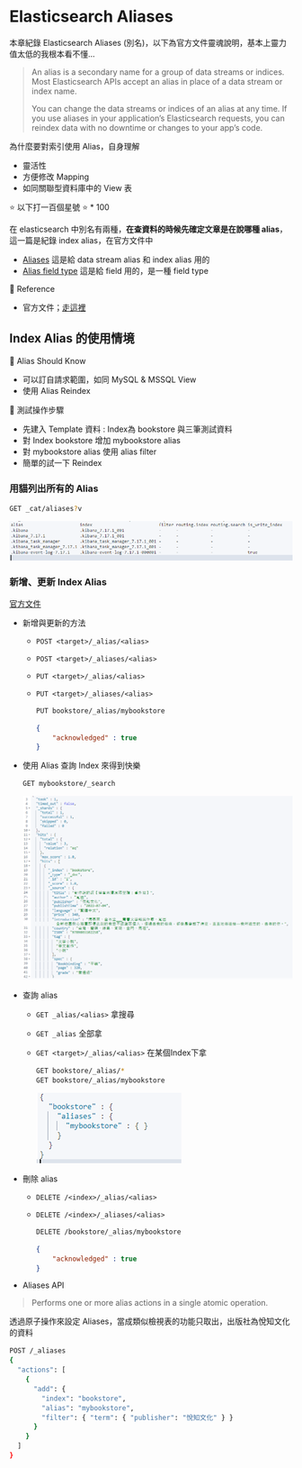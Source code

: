 # Elasticsearch Aliases

本章紀錄 Elasticsearch Aliases (別名)，以下為官方文件靈魂說明，基本上靈力值太低的我根本看不懂...

> An alias is a secondary name for a group of data streams or indices. Most Elasticsearch APIs accept an alias in place of a data stream or index name.
>
> You can change the data streams or indices of an alias at any time. If you use aliases in your application’s Elasticsearch requests, you can reindex data with no downtime or changes to your app’s code.

為什麼要對索引使用 Alias，自身理解

* 靈活性
* 方便修改 Mapping
* 如同關聯型資料庫中的 View 表

:star: 以下打一百個星號 :star: * 100

在 elasticsearch 中別名有兩種，**在查資料的時候先確定文章是在說哪種 alias**，這一篇是紀錄  index alias，在官方文件中

* [Aliases](https://www.elastic.co/guide/en/elasticsearch/reference/current/aliases.html) 這是給 data stream alias 和  index alias 用的
* [Alias field type](https://www.elastic.co/guide/en/elasticsearch/reference/current/field-alias.html) 這是給 field 用的，是一種 field type

:blue_book: Reference

* 官方文件；[走這裡](https://www.elastic.co/guide/en/elasticsearch/reference/current/aliases.html)

## Index Alias 的使用情境

:crystal_ball: Alias Should Know

* 可以訂自請求範圍，如同 MySQL & MSSQL View
* 使用 Alias Reindex

:blue_book: 測試操作步驟

* 先建入 Template 資料 : Index為 bookstore 與三筆測試資料
* 對 Index bookstore 增加 mybookstore alias
* 對 mybookstore alias 使用 alias filter
* 簡單的試一下 Reindex

### 用貓列出所有的 Alias

```sh
GET _cat/aliases?v
```

![列出所有別名](../.vuepress/public/chapter2/Aliases/listedaliases.png)

### 新增、更新 Index Alias

[官方文件](https://www.elastic.co/guide/en/elasticsearch/reference/7.17/indices-add-alias.html)

* 新增與更新的方法

  * `POST <target>/_alias/<alias>`
  * `POST <target>/_aliases/<alias>`
  * `PUT <target>/_alias/<alias>`
  * `PUT <target>/_aliases/<alias>`

    ```sh
    PUT bookstore/_alias/mybookstore
    ```

    ```JSON
    {
        "acknowledged" : true
    }
    ```

* 使用 Alias 查詢 Index 來得到快樂

    ```sh
    GET mybookstore/_search
    ```

    ![使用alias來查詢](../.vuepress/public/chapter2/Aliases/listindexbyalias.png)

* 查詢 alias

  * `GET _alias/<alias>` 拿搜尋
  * `GET _alias` 全部拿
  * `GET <target>/_alias/<alias>` 在某個Index下拿

    ```sh
    GET bookstore/_alias/*
    GET bookstore/_alias/mybookstore
    ```

    ![取得alias](../.vuepress/public/chapter2/Aliases/getalias.png)

* 刪除 alias

  * `DELETE /<index>/_alias/<alias>`
  * `DELETE /<index>/_aliases/<alias>`

    ```sh
    DELETE /bookstore/_alias/mybookstore
    ```

    ```JSON
    {
        "acknowledged" : true
    }
    ```

* Aliases API

> Performs one or more alias actions in a single atomic operation.

透過原子操作來設定 Aliases，當成類似檢視表的功能只取出，出版社為悅知文化的資料

```sh
POST /_aliases
{
  "actions": [
    {
      "add": {
        "index": "bookstore",
        "alias": "mybookstore",
        "filter": { "term": { "publisher": "悅知文化" } }
      }
    }
  ]
}
```
